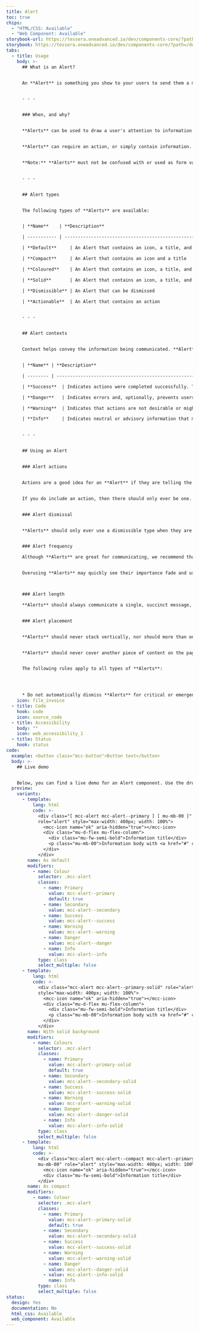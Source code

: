```yaml
---
title: Alert
toc: true
chips:
  - "HTML/CSS: Available"
  - "Web Component: Available"
storybook-url: https://tessera.oneadvanced.io/dev/components-core/?path=/docs/html-button--as-default
storybook: https://tessera.oneadvanced.io/dev/components-core/?path=/docs/html-alert--as-default
tabs:
  - title: Usage
    body: >-
      ## What is an Alert?


      An **Alert** is something you show to your users to send them a message. This can include important feedback on what they're doing within the product, and help them understanding exactly what their actions will affect across the entire system, page or form. **Alerts** can be contextual too, indicating a positive or negative message, a warning, or just a piece of important information.


      - - -


      ### When, and why?


      **Alerts** can be used to draw a user's attention to information you want them to know, such as status changes or updates. An **Alert** should contain information that is important to the user and should always be relevant. They can be generated in response to user actions (for example while they are performing a task within the software), or automatically generated by your application (such as notifying the user when a process that was running in the background has been completed). The main difference between these two methods is one provides immediate feedback, while the other provides updates on system activities.


      **Alerts** can require an action, or simply contain information. When an **Alert** requires an action, **Alerts** should actively interrupt the user's journey. However, **Alerts** that do not need an action can be less intrusive and subtler.


      **Note:** **Alerts** must not be confused with or used as form validation. Form validation is tied to individual form fields and use an input's help text.


      - - -


      ## Alert types


      The following types of **Alerts** are available:


      | **Name**    | **Description**                                                                            | **Behaviour**                             | **Example** |

      | ----------- | ------------------------------------------------------------------------------------------ | ----------------------------------------- | ----------- |

      | **Default**     | An Alert that contains an icon, a title, and a line of text                                | Persists. Cannot be dismissed or actioned |             |

      | **Compact**     | An Alert that contains an icon and a title                                                 | Persists. Cannot be dismissed or actioned |             |

      | **Coloured**    | An Alert that contains an icon, a title, and a line of text, with a coloured background    | Persists. Cannot be dismissed or actioned |             |

      | **Solid**       | An Alert that contains an icon, a title, and a line of text, with a solid white background | Persists. Cannot be dismissed or actioned |             |

      | **Dismissible** | An Alert that can be dismissed                                                             | Persists, but can be dismissed            |             |

      | **Actionable**  | An Alert that contains an action                                                           | Persists, but can be actioned             |             |


      - - -


      ## Alert contexts


      Context helps convey the information being communicated. **Alert** contexts correspond to a colour and an icon to provide a consistent experience for users. For more information, please refer to [Colours](guidelines/colour/).


      | **Name** | **Description**                                                                                                              | **Behaviour**                                                                     | **Examples**                                          |

      | -------- | ---------------------------------------------------------------------------------------------------------------------------- | --------------------------------------------------------------------------------- | ----------------------------------------------------- |

      | **Success**  | Indicates actions were completed successfully. The Success colour is green                                                   | Does not require user interaction, as disappears automatically after a short time | A new record saved or preferences have been updated   |

      | **Danger**   | Indicates errors and, optionally, prevents users from proceeding until the issue has been resolved. The Danger colour is red | Always persists until the user dismisses or resolves the issue                    | Credentials cannot be found or access is denied       |

      | **Warning**  | Indicates that actions are not desirable or might have unexpected results. The Warning colour is yellow                      | Persists until the user dismisses or continues regardless                         | A file is too big or a file already exists            |

      | **Info**     | Indicates neutral or advisory information that may not be related to the current action. The info colour is teal             | Does not require user interaction, but persists until user dismisses              | Scheduled system maintenance or a new report is ready |


      - - -


      ## Using an Alert


      ### Alert actions


      Actions are a good idea for an **Alert** if they are telling the user to do something. Even if the action on the **Alert** isn't what they need to do, a link to place they need to go to achieve that action is a great idea.


      If you do include an action, then there should only ever be one. If you require two actions on an **Alert**, the user should instead be signposted to where they can complete the requested task.


      ### Alert dismissal


      **Alerts** should only ever use a dismissible type when they are **non-critical** messages. A user is not guaranteed to be looking at the screen when the **Alert** is generated, and a user's disability may prevent them from reading or interacting with the **Alert** quick enough to action the warning.


      ### Alert frequency

      Although **Alerts** are great for communicating, we recommend that they are used sparingly. If users are continually being interrupted by **Alerts**, then this can become frustrating and impact their productivity. 


      Overusing **Alerts** may quickly see their importance fade and users may decide to ignore them, which would defeat the point! **Alerts** should be an exception to the user's normal workflow, to ensure their attention is captured.



      ### Alert length

      **Alerts** should always communicate a single, succinct message, which provide clear instructions and optionally offer actions a user can take. Ideally, they should take up no more than two lines.


      ### Alert placement


      **Alerts** should never stack vertically, nor should more than one **Alert** be visible at once. Each **Alert** type has its own distinct region in which it should be displayed. For consistency, these locations should not be ignored. The locations can be found in the [System Messaging](guidelines/system-messaging) guidelines.


      **Alerts** should never cover another piece of content on the page, 


      The following rules apply to all types of **Alerts**:




      * Do not automatically dismiss **Alerts** for critical or emergency messages. Some users with disabilities need more time to read or interact with messages
    icon: file_invoice
  - title: Code
    hook: code
    icon: source_code
  - title: Accessibility
    body: ""
    icon: web_accessibility_1
  - title: Status
    hook: status
code:
  example: <button class="mcc-button">Button text</button>
  body: >-
    ## Live demo


    Below, you can find a live demo for an Alert component. Use the drop-down menus and radio buttons to view the different Alert Types and Variants.
  preview:
    variants:
      - template:
          lang: html
          code: >-
            <div class="[ mcc-alert mcc-alert--primary ] [ mu-mb-00 ]"
            role="alert" style="max-width: 400px; width: 100%">
              <mcc-icon name="ok" aria-hidden="true"></mcc-icon>
              <div class="mu-d-flex mu-flex-column">
                <div class="mu-fw-semi-bold">Information title</div>
                <p class="mu-mb-00">Information body with <a href="#" class="alert-link">an example link</a>.</p>
              </div>
            </div>
        name: As default
        modifiers:
          - name: Colour
            selector: .mcc-alert
            classes:
              - name: Primary
                value: mcc-alert--primary
                default: true
              - name: Secondary
                value: mcc-alert--secondary
              - name: Success
                value: mcc-alert--success
              - name: Warning
                value: mcc-alert--warning
              - name: Danger
                value: mcc-alert--danger
              - name: Info
                value: mcc-alert--info
            type: class
            select_multiple: false
      - template:
          lang: html
          code: >-
            <div class="mcc-alert mcc-alert--primary-solid" role="alert"
            style="max-width: 400px; width: 100%">
              <mcc-icon name="ok" aria-hidden="true"></mcc-icon>
              <div class="mu-d-flex mu-flex-column">
                <div class="mu-fw-semi-bold">Information title</div>
                <p class="mu-mb-00">Information body with <a href="#" class="alert-link">an example link</a>.</p>
              </div>
            </div>
        name: With solid background
        modifiers:
          - name: Colours
            selector: .mcc-alert
            classes:
              - name: Primary
                value: mcc-alert--primary-solid
                default: true
              - name: Secondary
                value: mcc-alert--secondary-solid
              - name: Success
                value: mcc-alert--success-solid
              - name: Warning
                value: mcc-alert--warning-solid
              - name: Danger
                value: mcc-alert--danger-solid
              - name: Info
                value: mcc-alert--info-solid
            type: class
            select_multiple: false
      - template:
          lang: html
          code: >-
            <div class="mcc-alert mcc-alert--compact mcc-alert--primary-solid
            mu-mb-00" role="alert" style="max-width: 400px; width: 100%">
              <mcc-icon name="ok" aria-hidden="true"></mcc-icon>
              <div class="mu-fw-semi-bold">Information title</div>
            </div>
        name: As compact
        modifiers:
          - name: Colour
            selector: .mcc-alert
            classes:
              - name: Primary
                value: mcc-alert--primary-solid
                default: true
              - name: Secondary
                value: mcc-alert--secondary-solid
              - name: Success
                value: mcc-alert--success-solid
              - name: Warning
                value: mcc-alert--warning-solid
              - name: Danger
                value: mcc-alert--danger-solid
              - value: mcc-alert--info-solid
                name: Info
            type: class
            select_multiple: false
status:
  design: Yes
  documentation: No
  html_css: Available
  web_component: Available
---
```


